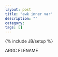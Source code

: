 ```yaml
---
layout: post
title: "awk inner var"
description: ""
category: 
tags: []
---
```

{% include JB/setup %}

ARGC
FLENAME

